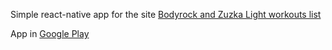 Simple react-native app for the site [Bodyrock and Zuzka Light workouts list](https://litealloy.com)  

App in [Google Play](https://play.google.com/store/apps/details?id=com.zworkouts)